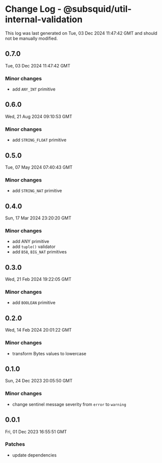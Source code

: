 # Change Log - @subsquid/util-internal-validation

This log was last generated on Tue, 03 Dec 2024 11:47:42 GMT and should not be manually modified.

## 0.7.0
Tue, 03 Dec 2024 11:47:42 GMT

### Minor changes

- add `ANY_INT` primitive

## 0.6.0
Wed, 21 Aug 2024 09:10:53 GMT

### Minor changes

- add `STRING_FLOAT` primitive

## 0.5.0
Tue, 07 May 2024 07:40:43 GMT

### Minor changes

- add `STRING_NAT` primitive

## 0.4.0
Sun, 17 Mar 2024 23:20:20 GMT

### Minor changes

- add ANY primitive
- add `tuple()` validator
- add `B58`, `BIG_NAT` primitives

## 0.3.0
Wed, 21 Feb 2024 19:22:05 GMT

### Minor changes

- add `BOOLEAN` primitive

## 0.2.0
Wed, 14 Feb 2024 20:01:22 GMT

### Minor changes

- transform Bytes values to lowercase

## 0.1.0
Sun, 24 Dec 2023 20:05:50 GMT

### Minor changes

- change sentinel message severity from `error` to `warning`

## 0.0.1
Fri, 01 Dec 2023 16:55:51 GMT

### Patches

- update dependencies

